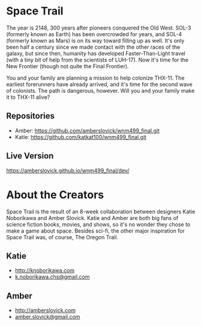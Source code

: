 # Space Trail
The year is 2148, 300 years after pioneers conquered the Old West. SOL-3 (formerly known as Earth) has been overcrowded for years, and SOL-4 (formerly known as Mars) is on its way toward filling up as well. It's only been half a century since we made contact with the other races of the galaxy, but since then, humanity has developed Faster-Than-Light travel (with a tiny bit of help from the scientists of LUH-17). Now it's time for the New Frontier (though not quite the Final Frontier).

You and your family are planning a mission to help colonize THX-11. The earliest forerunners have already arrived, and it's time for the second wave of colonists. The path is dangerous, however. Will you and your family make it to THX-11 alive?

## Repositories
- Amber: https://github.com/amberslovick/wnm499_final.git
- Katie: https://github.com/katkat100/wnm499_final.git

## Live Version
https://amberslovick.github.io/wnm499_final/dev/

# About the Creators
Space Trail is the result of an 8-week collaboration between designers Katie Noborikawa and Amber Slovick. Katie and Amber are both big fans of science fiction books, movies, and shows, so it's no wonder they chose to make a game about space. Besides sci-fi, the other major inspiration for Space Trail was, of course, The Oregon Trail.

## Katie
- http://knoborikawa.com
- k.noborikawa.chs@gmail.com

## Amber
- http://amberslovick.com
- amber.slovick@gmail.com